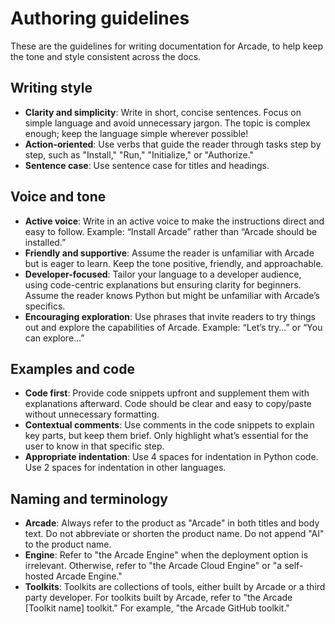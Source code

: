 # Authoring guidelines

These are the guidelines for writing documentation for Arcade, to help keep the tone and style consistent across the docs.

## Writing style

- **Clarity and simplicity**: Write in short, concise sentences. Focus on simple language and avoid unnecessary jargon. The topic is complex enough; keep the language simple wherever possible!
- **Action-oriented**: Use verbs that guide the reader through tasks step by step, such as "Install," "Run," "Initialize," or "Authorize."
- **Sentence case**: Use sentence case for titles and headings.

## Voice and tone

- **Active voice**: Write in an active voice to make the instructions direct and easy to follow. Example: “Install Arcade” rather than “Arcade should be installed.”
- **Friendly and supportive**: Assume the reader is unfamiliar with Arcade but is eager to learn. Keep the tone positive, friendly, and approachable.
- **Developer-focused**: Tailor your language to a developer audience, using code-centric explanations but ensuring clarity for beginners. Assume the reader knows Python but might be unfamiliar with Arcade’s specifics.
- **Encouraging exploration**: Use phrases that invite readers to try things out and explore the capabilities of Arcade. Example: “Let’s try…” or “You can explore…”

## Examples and code

- **Code first**: Provide code snippets upfront and supplement them with explanations afterward. Code should be clear and easy to copy/paste without unnecessary formatting.
- **Contextual comments**: Use comments in the code snippets to explain key parts, but keep them brief. Only highlight what’s essential for the user to know in that specific step.
- **Appropriate indentation**: Use 4 spaces for indentation in Python code. Use 2 spaces for indentation in other languages.

## Naming and terminology

- **Arcade**: Always refer to the product as "Arcade" in both titles and body text. Do not abbreviate or shorten the product name. Do not append "AI" to the product name.
- **Engine**: Refer to "the Arcade Engine" when the deployment option is irrelevant. Otherwise, refer to "the Arcade Cloud Engine" or "a self-hosted Arcade Engine."
- **Toolkits**: Toolkits are collections of tools, either built by Arcade or a third party developer. For toolkits built by Arcade, refer to "the Arcade [Toolkit name] toolkit." For example, "the Arcade GitHub toolkit."
